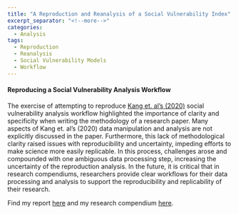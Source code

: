 ```yaml
---
title: "A Reproduction and Reanalysis of a Social Vulnerability Index"
excerpt_separator: "<!--more-->"
categories:
  - Analysis
tags:
  - Reproduction
  - Reanalysis
  - Social Vulnerability Models
  - Workflow
---
```


#### Reproducing a Social Vulnerability Analysis Workflow

The exercise of attempting to reproduce [Kang et. al’s (2020)](https://doi.org/10.1186/s12942-020-00229-x) social vulnerability analysis workflow highlighted the importance of clarity and specificity when writing the methodology of a research paper. Many aspects of Kang et. al’s (2020) data manipulation and analysis are not explicitly discussed in the paper. Furthermore, this lack of methodological clarity raised issues with reproducibility and uncertainty, impeding efforts to make science more easily replicable. In this process, challenges arose and compounded with one ambiguous data processing step, increasing the uncertainty of the reproduction analysis. In the future, it is critical that in research compendiums, researchers provide clear workflows for their data processing and analysis to support the reproducibility and replicability of their research.

Find my report [here](https://gshanleybarr.github.io/RPr-Kang-2020/) and my research compendium [here](https://github.com/gshanleybarr/RPr-Kang-2020).
